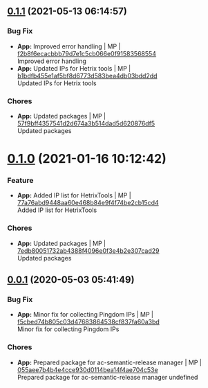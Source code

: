 <a name="0.1.1"></a>

## [0.1.1](https://github.com/mmpro/ac-ufw-helper/compare/v0.1.0..v0.1.1) (2021-05-13 06:14:57)


### Bug Fix

* **App:** Improved error handling | MP | [f2b8f6ecacbbb79d7e1c5cb066e0f91583568554](https://github.com/mmpro/ac-ufw-helper/commit/f2b8f6ecacbbb79d7e1c5cb066e0f91583568554)    
Improved error handling
* **App:** Updated IPs for Hetrix tools | MP | [b1bdfb455e1af5bf8d6773d583bea4db03bdd2dd](https://github.com/mmpro/ac-ufw-helper/commit/b1bdfb455e1af5bf8d6773d583bea4db03bdd2dd)    
Updated IPs for Hetrix tools
### Chores

* **App:** Updated packages | MP | [57f9bff4357541d2d674a3b514dad5d620876df5](https://github.com/mmpro/ac-ufw-helper/commit/57f9bff4357541d2d674a3b514dad5d620876df5)    
Updated packages
<a name="0.1.0"></a>
 
# [0.1.0](https://github.com/mmpro/ac-ufw-helper/compare/v0.0.1..v0.1.0) (2021-01-16 10:12:42)


### Feature

* **App:** Added IP list for HetrixTools | MP | [77a76abd9448aa60e468b84e9f4f74be2cb15cd4](https://github.com/mmpro/ac-ufw-helper/commit/77a76abd9448aa60e468b84e9f4f74be2cb15cd4)    
Added IP list for HetrixTools
### Chores

* **App:** Updated packages | MP | [7edb80051732ab4388f4096e0f3e4b2e307cad29](https://github.com/mmpro/ac-ufw-helper/commit/7edb80051732ab4388f4096e0f3e4b2e307cad29)    
Updated packages
<a name="0.0.1"></a>

## [0.0.1](https://github.com/mmpro/ac-ufw-helper/compare/..v0.0.1) (2020-05-03 05:41:49)


### Bug Fix

* **App:** Minor fix for collecting Pingdom IPs | MP | [f5cbed74b805c03d47683864538cf837fa60a3bd](https://github.com/mmpro/ac-ufw-helper/commit/f5cbed74b805c03d47683864538cf837fa60a3bd)    
Minor fix for collecting Pingdom IPs
### Chores

* **App:** Prepared package for ac-semantic-release manager | MP | [055aee7b4b4e4cce930d0114bea14f4ae704c53e](https://github.com/mmpro/ac-ufw-helper/commit/055aee7b4b4e4cce930d0114bea14f4ae704c53e)    
Prepared package for ac-semantic-release manager
undefined